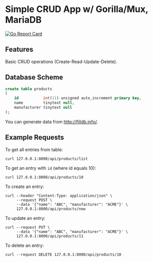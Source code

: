# Simple CRUD App w/ Gorilla/Mux, MariaDB
[![Go Report Card](https://goreportcard.com/badge/github.com/mrtkp9993/SimpleCRUDApp)](https://goreportcard.com/report/github.com/mrtkp9993/SimpleCRUDApp)

## Features 

Basic CRUD operations (Create-Read-Update-Delete).

## Database Scheme

```sql
create table products
(
    id           int(11) unsigned auto_increment primary key,
    name         tinytext null,
    manufacturer tinytext null
);
```

You can generate data from http://filldb.info/.

## Example Requests

To get all entries from table:
```
curl 127.0.0.1:8000/api/products/list
```

To get an entry with `id` (where id equals 10):
```
curl 127.0.0.1:8000/api/products/10
```

To create an entry:
```
curl --header "Content-Type: application/json" \
     --request POST \
     --data '{"name": "ABC", "manufacturer": "ACME"}' \
	 127.0.0.1:8000/api/products/new
```

To update an entry:
```
curl --request PUT \ 
     --data '{"name": "ABC", "manufacturer": "ACME"}' \ 
     127.0.0.1:8000/api/products/11
```

To delete an entry:
```
curl --request DELETE 127.0.0.1:8000/api/products/10
```